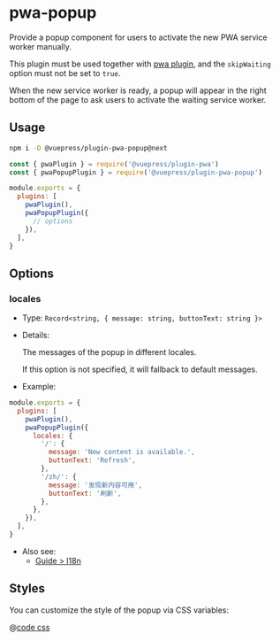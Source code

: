 # pwa-popup

Provide a popup component for users to activate the new PWA service worker manually.

This plugin must be used together with [pwa plugin](./pwa.md), and the `skipWaiting` option must not be set to `true`.

When the new service worker is ready, a popup will appear in the right bottom of the page to ask users to activate the waiting service worker.

## Usage

```bash
npm i -D @vuepress/plugin-pwa-popup@next
```

```js
const { pwaPlugin } = require('@vuepress/plugin-pwa')
const { pwaPopupPlugin } = require('@vuepress/plugin-pwa-popup')

module.exports = {
  plugins: [
    pwaPlugin(),
    pwaPopupPlugin({
      // options
    }),
  ],
}
```

## Options

### locales

- Type: `Record<string, { message: string, buttonText: string }>`

- Details:

  The messages of the popup in different locales.

  If this option is not specified, it will fallback to default messages.

- Example:

```js
module.exports = {
  plugins: [
    pwaPlugin(),
    pwaPopupPlugin({
      locales: {
        '/': {
          message: 'New content is available.',
          buttonText: 'Refresh',
        },
        '/zh/': {
          message: '发现新内容可用',
          buttonText: '刷新',
        },
      },
    }),
  ],
}
```

- Also see:
  - [Guide > I18n](../../guide/i18n.md)

## Styles

You can customize the style of the popup via CSS variables:

@[code css](@vuepress/plugin-pwa-popup/src/client/styles/vars.css)
